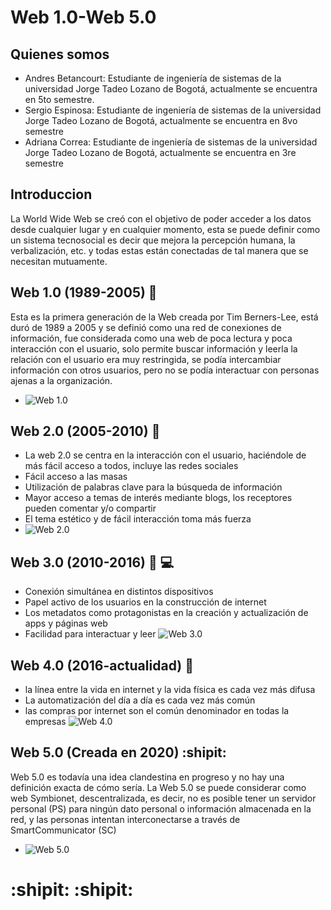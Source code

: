 # Web 1.0-Web 5.0
## Quienes somos
- Andres Betancourt: Estudiante de ingeniería de sistemas de la universidad Jorge Tadeo Lozano de Bogotá, actualmente se encuentra en 5to semestre.
- Sergio Espinosa: Estudiante de ingeniería de sistemas de la universidad Jorge Tadeo Lozano de Bogotá, actualmente se encuentra en 8vo semestre
- Adriana Correa: Estudiante de ingeniería de sistemas de la universidad Jorge Tadeo Lozano de Bogotá, actualmente se encuentra en  3re semestre
## Introduccion
La World Wide Web se creó con el objetivo de poder acceder a los datos desde cualquier lugar y en cualquier momento, esta se puede definir como un sistema tecnosocial es decir que mejora la percepción humana, la verbalización, etc. y todas estas están conectadas de tal manera que se necesitan mutuamente.
## Web 1.0  (1989-2005) :office:
Esta es la primera generación de la Web creada por Tim Berners-Lee, está duró de 1989 a 2005 y se definió como una red de conexiones de información, fue considerada como una web de poca lectura y poca interacción con el usuario, solo permite buscar información y leerla la relación con el usuario era muy restringida, se podía intercambiar información con otros usuarios, pero no se podía interactuar con personas ajenas a la organización.
- ![Web 1.0](https://www.hazhistoria.net/sites/default/files/web1_0.png)
## Web 2.0 (2005-2010) :mega:
- La web 2.0 se centra en la interacción con el usuario, haciéndole de  más fácil acceso a todos, incluye las redes sociales 
- Fácil acceso a las masas
- Utilización de palabras clave para la búsqueda de información 
- Mayor acceso a temas de interés mediante blogs, los receptores pueden comentar y/o compartir 
- El tema estético y de fácil interacción toma más fuerza
- ![Web 2.0](https://www.hazhistoria.net/sites/default/files/web2_0.png)
## Web 3.0 (2010-2016) :iphone: :computer:
- Conexión simultánea en distintos dispositivos
- Papel activo de los usuarios en la construcción de internet
- Los metadatos como protagonistas en la creación y actualización de apps y páginas web 
- Facilidad para interactuar y leer 
![Web 3.0](https://disenowebakus.net/imagenes/articulos/web-3.jpg)
## Web 4.0 (2016-actualidad) :page_with_curl: 
- la línea entre la vida en internet y la vida física es cada vez más difusa
- La automatización del día a día es cada vez más común 
- las compras por internet son el común denominador en todas la empresas 
![Web 4.0](https://disenowebakus.net/imagenes/articulos/web-4.jpg)
## Web 5.0 (Creada en 2020) :shipit: 
Web 5.0 es todavía una idea clandestina en progreso y no hay una definición exacta de cómo sería. La Web 5.0 se puede considerar como web Symbionet, descentralizada, es decir, no es posible tener un servidor personal (PS) para ningún dato personal o información almacenada en la red, y las personas intentan interconectarse a través de SmartCommunicator (SC)
- ![Web 5.0](https://s3.amazonaws.com/s3.timetoast.com/public/uploads/photo/16263222/image/6080017e75fa706a21fd15839b5c9f6d)
# :shipit: :shipit:
